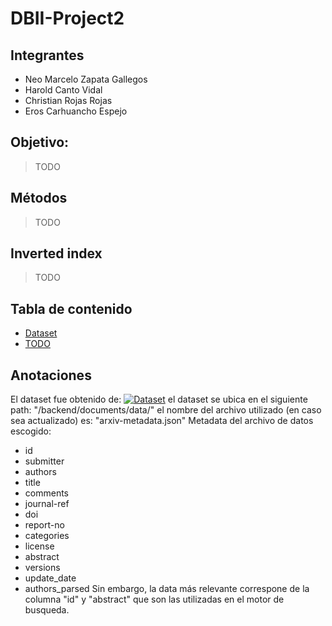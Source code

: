 # DBII-Project2

## **Integrantes**
* Neo Marcelo Zapata Gallegos
* Harold Canto Vidal
* Christian Rojas Rojas
* Eros Carhuancho Espejo
## Objetivo:
>TODO


## Métodos
>TODO
>
## Inverted index
>TODO

## **Tabla de contenido**
* [Dataset](#dataset)
* [TODO](#todo)

## **Anotaciones**
El dataset fue obtenido de: [![Dataset]()](https://www.kaggle.com/datasets/Cornell-University/arxiv/versions/99?resource=download)
el dataset se ubica en el siguiente path: "/backend/documents/data/"
el nombre del archivo utilizado (en caso sea actualizado) es: "arxiv-metadata.json"
Metadata del archivo de datos escogido:
* id
* submitter
* authors
* title
* comments
* journal-ref
* doi
* report-no
* categories
* license
* abstract
* versions
* update_date
* authors_parsed
Sin embargo, la data más relevante correspone de la columna "id" y "abstract" que son las utilizadas en el motor de busqueda.

